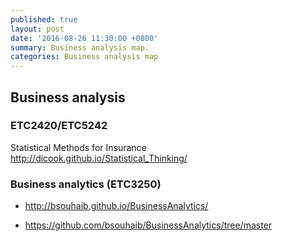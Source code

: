 ```yaml
---
published: true
layout: post
date: '2016-08-26 11:30:00 +0800'
summary: Business analysis map.
categories: Business analysis map
---
```

## Business analysis


### ETC2420/ETC5242
Statistical Methods for Insurance
http://dicook.github.io/Statistical_Thinking/


### Business analytics (ETC3250) 

- http://bsouhaib.github.io/BusinessAnalytics/

- https://github.com/bsouhaib/BusinessAnalytics/tree/master


